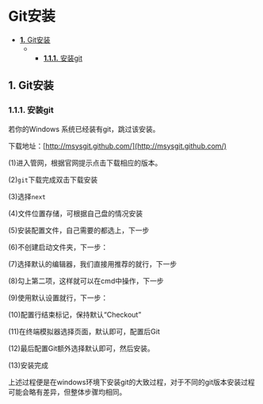 # Git安装

* [**1.** Git安装](git-an-zhuang.md#git安装)
  * * [**1.1.1.** 安装git](git-an-zhuang.md#安装git)

## 1. Git安装 <a id="git&#x5B89;&#x88C5;"></a>

### 1.1.1. 安装git <a id="&#x5B89;&#x88C5;git"></a>

若你的Windows 系统已经装有git，跳过该安装。

下载地址：[http://msysgit.github.com/](http://msysgit.github.com/)

\(1\)进入管网，根据官网提示点击下载相应的版本。

\(2\)`git`下载完成双击下载安装

\(3\)选择`next`

\(4\)文件位置存储，可根据自己盘的情况安装

\(5\)安装配置文件，自己需要的都选上，下一步

\(6\)不创建启动文件夹，下一步：

\(7\)选择默认的编辑器，我们直接用推荐的就行，下一步

\(8\)勾上第二项，这样就可以在cmd中操作，下一步

\(9\)使用默认设置就行，下一步：

\(10\)配置行结束标记，保持默认“Checkout”

\(11\)在终端模拟器选择页面，默认即可，配置后Git

\(12\)最后配置Git额外选择默认即可，然后安装。

\(13\)安装完成

上述过程便是在windows环境下安装git的大致过程，对于不同的git版本安装过程可能会略有差异，但整体步骤均相同。

